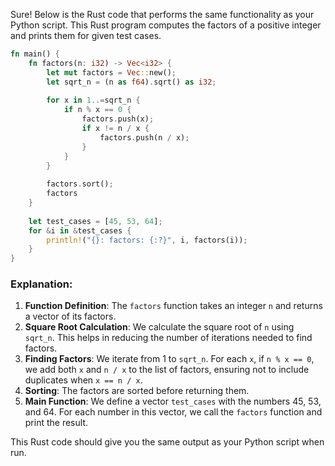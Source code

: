  Sure! Below is the Rust code that performs the same functionality as your Python script. This Rust program computes the factors of a positive integer and prints them for given test cases.

```rust
fn main() {
    fn factors(n: i32) -> Vec<i32> {
        let mut factors = Vec::new();
        let sqrt_n = (n as f64).sqrt() as i32;
        
        for x in 1..=sqrt_n {
            if n % x == 0 {
                factors.push(x);
                if x != n / x {
                    factors.push(n / x);
                }
            }
        }
        
        factors.sort();
        factors
    }
    
    let test_cases = [45, 53, 64];
    for &i in &test_cases {
        println!("{}: factors: {:?}", i, factors(i));
    }
}
```

### Explanation:
1. **Function Definition**: The `factors` function takes an integer `n` and returns a vector of its factors.
2. **Square Root Calculation**: We calculate the square root of `n` using `sqrt_n`. This helps in reducing the number of iterations needed to find factors.
3. **Finding Factors**: We iterate from 1 to `sqrt_n`. For each `x`, if `n % x == 0`, we add both `x` and `n / x` to the list of factors, ensuring not to include duplicates when `x == n / x`.
4. **Sorting**: The factors are sorted before returning them.
5. **Main Function**: We define a vector `test_cases` with the numbers 45, 53, and 64. For each number in this vector, we call the `factors` function and print the result.

This Rust code should give you the same output as your Python script when run.
